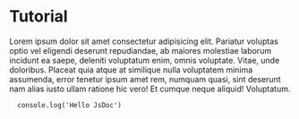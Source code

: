 # Tutorial

Lorem ipsum dolor sit amet consectetur adipisicing elit. Pariatur voluptas optio vel
eligendi deserunt repudiandae, ab maiores molestiae laborum incidunt ea saepe, deleniti
voluptatum enim, omnis voluptate. Vitae, unde doloribus. Placeat quia atque at similique
nulla voluptatem minima assumenda, error tenetur ipsum amet rem, numquam quasi, sint
deserunt nam alias iusto ullam ratione hic vero! Et cumque neque aliquid! Voluptatum.

```
  console.log('Hello JsDoc')
```
